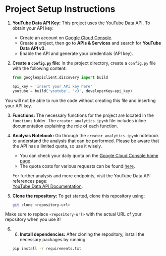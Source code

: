 # Project Setup Instructions

1) **YouTube Data API Key:**
   This project uses the YouTube Data API. To obtain your API key:
   - Create an account on [Google Cloud Console](https://console.cloud.google.com/).
   - Create a project, then go to **APIs & Services** and search for **YouTube Data API v3**.
   - Enable the API and generate your credentials (API key).

2) **Create a `config.py` file:**
   In the project directory, create a `config.py` file with the following content:
   ```python
   from googleapiclient.discovery import build

   api_key = 'insert your API key here'
   youtube = build('youtube', 'v3', developerKey=api_key)
You will not be able to run the code without creating this file and inserting your API key. 

3) **Functions:**
   The necessary functions for the project are located in the `functions` folder. The `creator_analytics.ipynb` file includes inline documentation explaining the role of each function.
   
4) **Analysis Notebook:**
   Go through the `creator_analytics.ipynb` notebook to understand the analysis that can be performed. Please be aware that the API has a limited quota, so use it wisely.
   - You can check your daily quota on the [Google Cloud Console home page](https://console.cloud.google.com/).
   - The quota costs for various requests can be found [here](https://developers.google.com/youtube/v3/determine_quota_cost).

   For further analysis and more endpoints, visit the YouTube Data API references page:  
   [YouTube Data API Documentation](https://developers.google.com/youtube/v3).

5) **Clone the repository:**
   To get started, clone this repository using:
   ```bash
   git clone <repository-url>

Make sure to replace `<repository-url>` with the actual URL of your repository when you use it!

6) 6) **Install dependencies:**
   After cloning the repository, install the necessary packages by running:
   ```bash
   pip install -r requirements.txt


